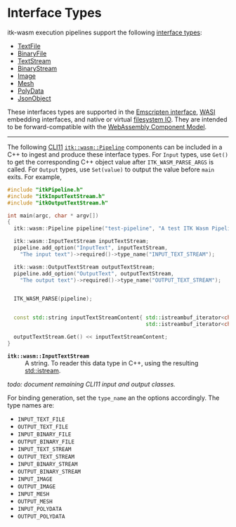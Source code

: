 # Interface Types

itk-wasm execution pipelines support the following [interface types](https://github.com/InsightSoftwareConsortium/itk-wasm/tree/main/src/core/InterfaceTypes.ts):

- [TextFile](/api/TextFile)
- [BinaryFile](/api/BinaryFile)
- [TextStream](/api/TextStream)
- [BinaryStream](/api/BinaryStream)
- [Image](/api/Image)
- [Mesh](/api/Mesh)
- [PolyData](/api/PolyData)
- [JsonObject](/api/JsonObject)

These interfaces types are supported in the [Emscripten interface](/api/browser_pipelines), [WASI](https://wasi.dev/) embedding interfaces, and native or virtual [filesystem IO](/docs/file_formats). They are intended to be forward-compatible with the [WebAssembly Component Model](https://github.com/WebAssembly/component-model).

---

The following [CLI11](https://github.com/CLIUtils/CLI11) [`itk::wasm::Pipeline`](https://github.com/InsightSoftwareConsortium/itk-wasm/tree/main/include/itkPipeline.h) components can be included in a C++ to ingest and produce these interface types. For `Input` types, use `Get()` to get the corresponding C++ object value after `ITK_WASM_PARSE_ARGS` is called. For `Output` types, use `Set(value)` to output the value before `main` exits. For example,

```cpp
#include "itkPipeline.h"
#include "itkInputTextStream.h"
#include "itkOutputTextStream.h"

int main(argc, char * argv[])
{
  itk::wasm::Pipeline pipeline("test-pipeline", "A test ITK Wasm Pipeline", argc, argv);

  itk::wasm::InputTextStream inputTextStream;
  pipeline.add_option("InputText", inputTextStream,
    "The input text")->required()->type_name("INPUT_TEXT_STREAM");

  itk::wasm::OutputTextStream outputTextStream;
  pipeline.add_option("OutputText", outputTextStream,
    "The output text")->required()->type_name("OUTPUT_TEXT_STREAM");


  ITK_WASM_PARSE(pipeline);


  const std::string inputTextStreamContent{ std::istreambuf_iterator<char>(inputTextStream.Get()),
                                            std::istreambuf_iterator<char>() };

  outputTextStream.Get() << inputTextStreamContent;
}
```

<dl>
  <dt><b><code>itk::wasm::InputTextStream</code></b><dt><dd>A string. To reader this data type in C++, using the resulting  <a href="https://www.cplusplus.com/reference/istream/istream/">std::istream</a>.</dd>
</dl>

*todo: document remaining CLI11 input and output classes.*

For binding generation, set the `type_name` an the options accordingly. The type names are:

- `INPUT_TEXT_FILE`
- `OUTPUT_TEXT_FILE`
- `INPUT_BINARY_FILE`
- `OUTPUT_BINARY_FILE`
- `INPUT_TEXT_STREAM`
- `OUTPUT_TEXT_STREAM`
- `INPUT_BINARY_STREAM`
- `OUTPUT_BINARY_STREAM`
- `INPUT_IMAGE`
- `OUTPUT_IMAGE`
- `INPUT_MESH`
- `OUTPUT_MESH`
- `INPUT_POLYDATA`
- `OUTPUT_POLYDATA`